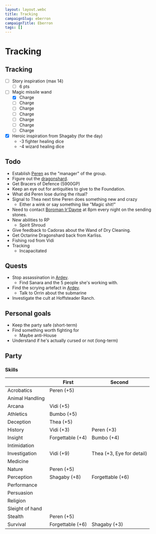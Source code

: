 ```yaml
---
layout: layout.webc
title: Tracking
campaignSlug: eberron
campaignTitle: Eberron
tags: []
---
```

# Tracking

## Tracking

- [ ] Story inspiration (max 14)
	- [ ] 6 pts
- [ ] Magic missile wand
	- [x] Charge
	- [ ] Charge
	- [ ] Charge
	- [ ] Charge
	- [ ] Charge
	- [ ] Charge
	- [ ] Charge
- [x] Heroic inspiration from Shagaby (for the day)
	- -3 fighter healing dice
	- -4 wizard healing dice

## Todo

- Establish [Peren](pcs/peren-ngintaku.md) as the "manager" of the group.
- Figure out the [dragonshard](other/dragonshards.md).
- Get Bracers of Defence (5900GP)
- Keep an eye out for antiquities to give to the Foundation.
- What did Peren lose during the ritual?
- Signal to Thea next time Peren does something new and crazy
	- Either a wink or say something like "Magic shit!"
- Need to contact [Boroman Ir'Dayne](npcs/boroman-irdayne.md) at 8pm every night on the sending stones.
- New abilities to RP
	- Spirit Shroud
- Give feedback to Cadoras about the Wand of Dry Cleaning.
- Get Octarine Dragonshard back from Karliss.
- Fishing rod from Vidi
- Tracking
	- Incapacitated
## Quests

- Stop assassination in [Ardev](locations/ardev.md).
	- Find Sanara and the 5 people she's working with.
- Find the scrying artefact in [Ardev](locations/ardev.md).
	-  Talk to Orrin about the submarine
- Investigate the cult at Hoffsteader Ranch.

## Personal goals

- Keep the party safe (short-term)
- Find something worth fighting for 
	- Maybe anti-House
- Understand if he's actually cursed or not (long-term)

## Party

### Skills

|                 | First            | Second                    |
| --------------- | ---------------- | ------------------------- |
| Acrobatics      | Peren (+5)       |                           |
| Animal Handling |                  |                           |
| Arcana          | Vidi (+5)        |                           |
| Athletics       | Bumbo (+5)       |                           |
| Deception       | Thea (+5)        |                           |
| History         | Vidi (+3)        | Peren (+3)                |
| Insight         | Forgettable (+4) | Bumbo (+4)                |
| Intimidation    |                  |                           |
| Investigation   | Vidi (+9)        | Thea (+3, Eye for detail) |
| Medicine        |                  |                           |
| Nature          | Peren (+5)       |                           |
| Perception      | Shagaby (+8)     | Forgettable (+6)          |
| Performance     |                  |                           |
| Persuasion      |                  |                           |
| Religion        |                  |                           |
| Sleight of hand |                  |                           |
| Stealth         | Peren (+5)       |                           |
| Survival        | Forgettable (+6) | Shagaby (+3)              |
